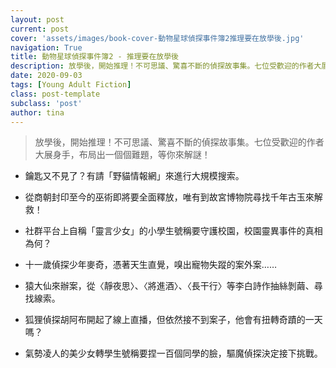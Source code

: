 ```yaml
---
layout: post
current: post
cover: 'assets/images/book-cover-動物星球偵探事件簿2推理要在放學後.jpg'
navigation: True
title: 動物星球偵探事件簿2 - 推理要在放學後
description: 放學後，開始推理！不可思議、驚喜不斷的偵探故事集。七位受歡迎的作者大展身手，布局出一個個難題，等你來解謎！
date: 2020-09-03
tags: [Young Adult Fiction]
class: post-template
subclass: 'post'
author: tina
---
```


> 放學後，開始推理！不可思議、驚喜不斷的偵探故事集。七位受歡迎的作者大展身手，布局出一個個難題，等你來解謎！

<!--more-->

* 鑰匙又不見了？有請「野貓情報網」來進行大規模搜索。

* 從商朝封印至今的巫術即將要全面釋放，唯有到故宮博物院尋找千年古玉來解救！

* 社群平台上自稱「靈言少女」的小學生號稱要守護校園，校園靈異事件的真相為何？

* 十一歲偵探少年麥奇，憑著天生直覺，嗅出寵物失蹤的案外案……

* 猿大仙來辦案，從〈靜夜思〉、〈將進酒〉、〈長干行〉等李白詩作抽絲剝繭、尋找線索。

* 狐狸偵探胡阿布開起了線上直播，但依然接不到案子，他會有扭轉奇蹟的一天嗎？

* 氣勢凌人的美少女轉學生號稱要捏一百個同學的臉，驅魔偵探決定接下挑戰。

<!--more-->

